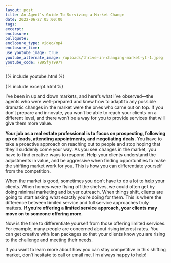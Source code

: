 ```yaml
---
layout: post
title: An Agent’s Guide To Surviving a Market Change
date: 2022-06-27 05:00:00
tags:
excerpt:
enclosure:
pullquote:
enclosure_type: video/mp4
enclosure_time:
use_youtube_image: true
youtube_alternate_image: /uploads/thrive-in-changing-market-yt-1.jpeg
youtube_code: 7B9SfyT997Y
---
```

{% include youtube.html %}

{% include excerpt.html %}

I’ve been in up and down markets, and here’s what I’ve observed—the agents who were well-prepared and knew how to adapt to any possible dramatic changes in the market were the ones who came out on top. If you don’t prepare and innovate, you won’t be able to reach your clients on a different level, and there won’t be a way for you to provide services that will give them more value.&nbsp;

**Your job as a real estate professional is to focus on prospecting, following up on leads, attending appointments, and negotiating deals.** You have to take a proactive approach on reaching out to people and stop hoping that they’ll suddenly come your way. As you see changes in the market, you have to find creative ways to respond. Help your clients understand the adjustments in value, and be aggressive when finding opportunities to make the shifting market work for you. This is how you can differentiate yourself from the competition.&nbsp;

When the market is good, sometimes you don’t have to do a lot to help your clients. When homes were flying off the shelves, we could often get by doing minimal marketing and buyer outreach. When things shift, clients are going to start asking what exactly you’re doing for them. This is where the difference between limited service and full service approaches truly matters. **If you’re offering a limited service approach, your clients may move on to someone offering more.**&nbsp;

Now is the time to differentiate yourself from those offering limited services. For example, many people are concerned about rising interest rates. You can get creative with loan packages so that your clients know you are rising to the challenge and meeting their needs.&nbsp;

If you want to learn more about how you can stay competitive in this shifting market, don’t hesitate to call or email me. I’m always happy to help\!
